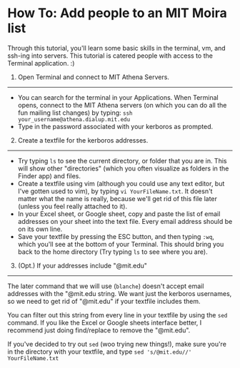 How To: Add people to an MIT Moira list
=======================================

Through this tutorial, you'll learn some basic skills in the terminal, vm, and ssh-ing into servers. This tutorial is catered people with access to the Terminal application. :)


1. Open Terminal and connect to MIT Athena Servers.
-------------------------------------------------------
* You can search for the terminal in your Applications. When Terminal opens, connect to the MIT Athena servers (on which you can do all the fun mailing list changes) by typing:
`ssh your_username@athena.dialup.mit.edu`
* Type in the password associated with your kerboros as prompted.


2. Create a textfile for the kerboros addresses.
------------------------------------------------
* Try typing `ls` to see the current directory, or folder that you are in. This will show other "directories" (which you often visualize as folders in the Finder app) and files. 
* Create a textfile using vim (although you could use any text editor, but I've gotten used to vim), by typing `vi YourFileName.txt`. It doesn't matter what the name is really, because we'll get rid of this file later (unless you feel really attached to it).
* In your Excel sheet, or Google sheet, copy and paste the list of email addresses on your sheet into the text file. Every email address should be on its own line. 
* Save your textfile by pressing the ESC button, and then typing `:wq`, which you'll see at the bottom of your Terminal. This should bring you back to the home directory (Try typing `ls` to see where you are). 

3. (Opt.) If your addresses include "@mit.edu"
----------------------------------------------
The later command that we will use (`blanche`) doesn't accept email addresses with the "@mit.edu string. We want just the kerboros usernames, so we need to get rid of "@mit.edu" if your textfile includes them. 

You can filter out this string from every line in your textfile by using the `sed` command. If you like the Excel or Google sheets interface better, I recommend just doing find/replace to remove the "@mit.edu". 

If you've decided to try out `sed` (woo trying new things!), make sure you're in the directory with your textfile, and type `sed 's/@mit.edu//' YourFileName.txt` 


